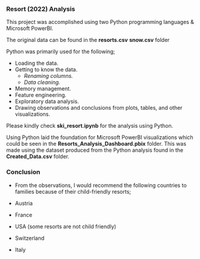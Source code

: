 ### **Resort (2022) Analysis**

This project was accomplished using two Python programming languages & Microsoft PowerBI. 

The original data can be found in the **resorts.csv** **snow.csv** folder

Python was primarily used for the following;
- Loading the data.
- Getting to know the data.
    - *Renaming columns.*
    - *Data cleaning.*
- Memory management. 
- Feature engineering.
- Exploratory data analysis. 
- Drawing observations and conclusions from plots, tables, and other visualizations.

Please kindly check **ski_resort.ipynb** for the analysis using Python.

Using Python laid the foundation for Microsoft PowerBI visualizations which could be seen in the **Resorts_Analysis_Dashboard.pbix** folder. This was made using the dataset produced from the Python analysis found in the **Created_Data.csv** folder.

### **Conclusion**

- From the observations, I would recommend the following countries to families because of their child-friendly resorts;

- Austria
- France
- USA (some resorts are not child friendly)
- Switzerland
- Italy
